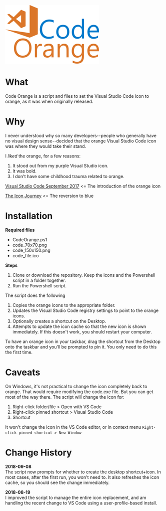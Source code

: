 ![](code-orange-heading.png)

# What
Code Orange is a script and files to set the Visual Studio Code icon to orange, as it was when originally released.

# Why
I never understood why so many developers--people who generally have no visual design sense--decided that the orange Visual Studio Code icon was where they would take their stand.

I *liked* the orange, for a few reasons:
1.  It stood out from my purple Visual Studio icon.
2.  It was bold.
3.  I don't have some childhood trauma related to orange.

[Visual Studio Code September 2017](https://code.visualstudio.com/updates/v1_17#_new-visual-studio-code-logo) <= The introduction of the orange icon

[The Icon Journey](https://code.visualstudio.com/blogs/2017/10/24/theicon) <= The reversion to blue

# Installation
**Required files**    
*	CodeOrange.ps1
*	code_70x70.png
*	code_150x150.png
*	code_file.ico

**Steps**    
1.	Clone or download the repository. Keep the icons and the Powershell script in a folder together.
2.	Run the Powershell script.

The script does the following
1.	Copies the orange icons to the appropriate folder.
2.	Updates the Visual Studio Code registry settings to point to the orange icons.
3.	Optionally creates a shortcut on the Desktop.
4.	Attempts to update the icon cache so that the new icon is shown immediately. If this doesn't work, you should restart your computer.

To have an orange icon in your taskbar, drag the shortcut from the Desktop onto the taskbar and you'll be prompted to pin it. You only need to do this the first time.

# Caveats
On Windows, it's not practical to change the icon completely back to orange. That would require modifying the code.exe file. But you can get most of the way there. The script will change the icon for:

1.  Right-click folder/file > Open with VS Code
2.  Right-click pinned shortcut > Visual Studio Code
3.  Shortcut

It won't change the icon in the VS Code editor, or in context menu `Right-click pinned shortcut > New Window`

# Change History

**2018-09-08**  
The script now prompts for whether to create the desktop shortcut+icon. In most cases, after the first run, you won't need to. It also refreshes the icon cache, so you should see the change immediately.

**2018-08-19**  
I improved the script to manage the entire icon replacement, and am handling the recent change to VS Code using a user-profile-based install.
